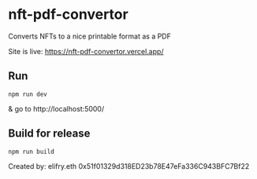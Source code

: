 # nft-pdf-convertor
Converts NFTs to a nice printable format as a PDF

Site is live: https://nft-pdf-convertor.vercel.app/

## Run
```
npm run dev
```

& go to http://localhost:5000/

## Build for release
```
npm run build
```


Created by:
elifry.eth
0x51f01329d318ED23b78E47eFa336C943BFC7Bf22
